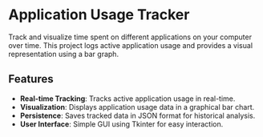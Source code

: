 # Application Usage Tracker

Track and visualize time spent on different applications on your computer over time. This project logs active application usage and provides a visual representation using a bar graph.

## Features

- **Real-time Tracking**: Tracks active application usage in real-time.
- **Visualization**: Displays application usage data in a graphical bar chart.
- **Persistence**: Saves tracked data in JSON format for historical analysis.
- **User Interface**: Simple GUI using Tkinter for easy interaction.
